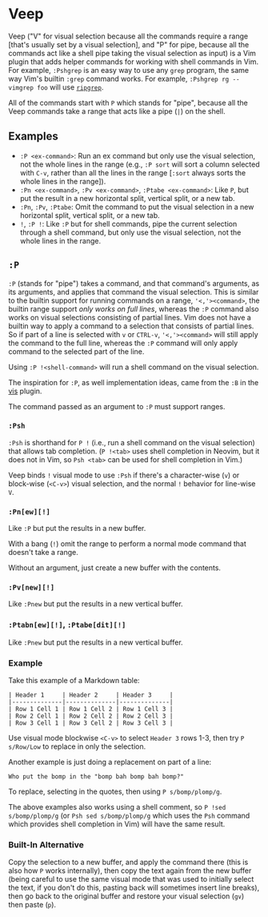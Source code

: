 # Veep

Veep ("V" for visual selection because all the commands require a range [that's usually set by a visual selection], and "P" for pipe, because all the commands act like a shell pipe taking the visual selection as input) is a Vim plugin that adds helper commands for working with shell commands in Vim. For example, `:Pshgrep` is an easy way to use any `grep` program, the same way Vim's builtin `:grep` command works. For example, `:Pshgrep rg --vimgrep foo` will use [`ripgrep`](https://github.com/BurntSushi/ripgrep).

All of the commands start with `P` which stands for "pipe", because all the Veep commands take a range that acts like a pipe (`|`) on the shell.

## Examples

- `:P <ex-command>`: Run an ex command but only use the visual selection, not the whole lines in the range (e.g., `:P sort` will sort a column selected with `C-v`, rather than all the lines in the range [`:sort` always sorts the whole lines in the range]).
- `:Pn <ex-command>`, `:Pv <ex-command>`, `:Ptabe <ex-command>`: Like `P`, but put the result in a new horizontal split, vertical split, or a new tab.
- `:Pn`, `:Pv`, `:Ptabe`: Omit the command to put the visual selection in a new horizontal split, vertical split, or a new tab.
- `!`, `:P !`: Like `:P` but for shell commands, pipe the current selection through a shell command, but only use the visual selection, not the whole lines in the range.

## `:P`

`:P` (stands for "pipe") takes a command, and that command's arguments, as its arguments, and applies that command the visual selection. This is similar to the builtin support for running commands on a range, `'<,'><command>`, the builtin range support *only works on full lines*, whereas the `:P` command also works on visual selections consisting of partial lines. Vim does not have a builtin way to apply a command to a selection that consists of partial lines. So if part of a line is selected with `v` or `CTRL-v`, `'<,'><command>` will still apply the command to the full line, whereas the `:P` command will only apply command to the selected part of the line.

Using `:P !<shell-command>` will run a shell command on the visual selection.

The inspiration for `:P`, as well implementation ideas, came from the `:B` in the [vis](https://www.vim.org/scripts/script.php?script_id=1195) plugin.

The command passed as an argument to `:P` must support ranges.

### `:Psh`

`:Psh` is shorthand for `P !` (i.e., run a shell command on the visual selection) that allows tab completion. (`P !<tab>` uses shell completion in Neovim, but it does not in Vim, so `Psh <tab>` can be used for shell completion in Vim.)

Veep binds `!` visual mode to use `:Psh` if there's a character-wise (`v`) or block-wise (`<C-v>`) visual selection, and the normal `!` behavior for line-wise `V`.

### `:Pn[ew][!]`

Like `:P` but put the results in a new buffer.

With a bang (`!`) omit the range to perform a normal mode command that doesn't take a range.

Without an argument, just create a new buffer with the contents.

### `:Pv[new][!]`

Like `:Pnew` but put the results in a new vertical buffer.

### `:Ptabn[ew][!]`, `:Ptabe[dit][!]`

Like `:Pnew` but put the results in a new vertical buffer.

### Example

Take this example of a Markdown table:

```
| Header 1     | Header 2     | Header 3     |
|--------------|--------------|--------------|
| Row 1 Cell 1 | Row 1 Cell 2 | Row 1 Cell 3 |
| Row 2 Cell 1 | Row 2 Cell 2 | Row 2 Cell 3 |
| Row 3 Cell 1 | Row 3 Cell 2 | Row 3 Cell 3 |
```

Use visual mode blockwise `<C-v>` to select `Header 3` rows 1-3, then try `P s/Row/Low` to replace in only the selection.

Another example is just doing a replacement on part of a line:

```
Who put the bomp in the "bomp bah bomp bah bomp?"
```

To replace, selecting in the quotes, then using `P s/bomp/plomp/g`.

The above examples also works using a shell comment, so `P !sed s/bomp/plomp/g` (or `Psh sed s/bomp/plomp/g` which uses the `Psh` command which provides shell completion in Vim) will have the same result.

### Built-In Alternative

Copy the selection to a new buffer, and apply the command there (this is also how `P` works internally), then copy the text again from the new buffer (being careful to use the same visual mode that was used to initially select the text, if you don't do this, pasting back will sometimes insert line breaks), then go back to the original buffer and restore your visual selection (`gv`) then paste (`p`).
